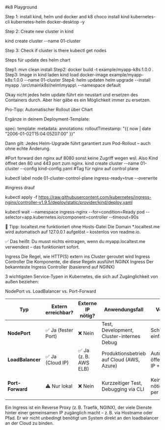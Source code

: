 #k8 Playground

Step 1: install kind, helm und docker and k8 
choco install kind kubernetes-cli kubernetes-helm docker-desktop -y


Step 2: Create new cluster in kind

kind create cluster --name 01-cluster

Step 3: Check if cluster is there
kubectl get nodes

Steps für update des helm chart

Step1: mvn clean install
Step2: docker build -t example/myapp-k8s:1.0.0 .
Step3: Image in kind laden
 kind load docker-image example/myapp-k8s:1.0.0 --name 01-cluster
Step4: helm updaten
helm upgrade --install myapp .\src\main\k8s\helm\myapp\ --namespace default





Okay nicht jedes helm update führt ein neustart und ersetzen des Containers durch. Aber hier gäbe es ein Möglichkeit immer zu ersetzen.


 Pro-Tipp: Automatischer Rollout über Chart

Ergänze in deinem Deployment-Template:

spec:
  template:
    metadata:
      annotations:
        rolloutTimestamp: "{{ now | date "2006-01-02T15:04:05Z07:00" }}"

Dann gilt: Jedes Helm-Upgrade führt garantiert zum Pod-Rollout – auch ohne echte Änderung.



#Port forward den nginx auf 8080 sonst keine Zugriff wegen wsl. Also Kind öffnet den 80 und 443 port zum nginx.
kind create cluster --name 01-cluster --config kind-config.yaml
#Tag für nginx auf control plane

kubectl label node 01-cluster-control-plane ingress-ready=true --overwrite

#ingress drauf

kubectl apply -f https://raw.githubusercontent.com/kubernetes/ingress-nginx/controller-v1.9.5/deploy/static/provider/kind/deploy.yaml

kubectl wait --namespace ingress-nginx --for=condition=Ready pod  --selector=app.kubernetes.io/component=controller   --timeout=90s




🧠 Tipp: localtest.me funktioniert ohne Hosts-Datei
Die Domain *.localtest.me wird automatisch auf 127.0.0.1 aufgelöst – kostenlos von readme.io.

✅ Das heißt:
Du musst nichts eintragen, wenn du myapp.localtest.me verwendest – das funktioniert sofort.


Ingress	Die Regel, wie HTTP(S) extern ins Cluster geroutet wird
Ingress Controller	Die Komponente, die diese Regeln ausführt
NGINX Ingress	Der bekannteste Ingress Controller (basierend auf NGINX)



 3 wichtigsten Service-Typen in Kubernetes, die sich auf Zugänglichkeit von außen beziehen:
 
 
 NodePort vs. LoadBalancer vs. Port-Forward
 
 | Typ              | Extern erreichbar? | Externe IP nötig?    | Anwendungsfall                            | Vorteile                         | Nachteile                               |
| ---------------- | ------------------ | -------------------- | ----------------------------------------- | -------------------------------- | --------------------------------------- |
| **NodePort**     | ✅ Ja (fester Port) | ❌ Nein               | Test, Development, Cluster-internes Debug | Schnell, einfach                 | Port muss freigegeben sein, unsicher    |
| **LoadBalancer** | ✅ Ja (Cloud IP)    | ✅ Ja (z. B. AWS ELB) | Produktionsbetrieb auf Cloud (AWS, Azure) | Automatisch öffentliche IP + DNS | Nur auf Cloud, evtl. Kosten             |
| **Port-Forward** | ⚠️ Nur lokal       | ❌ Nein               | Kurzzeitiger Test, Debugging via CLI      | Kein Setup nötig, direkt per CLI | Nur solange CLI läuft, keine Automation |
 
 
Ein Ingress ist ein Reverse Proxy (z. B. Traefik, NGINX), der viele Dienste hinter einer gemeinsamen IP zugänglich macht – z. B. via Hostname oder Pfad.
Er wir nicht unbedingt benötigt um System direkt an den loadbalancer an der Cloud zu binden. 